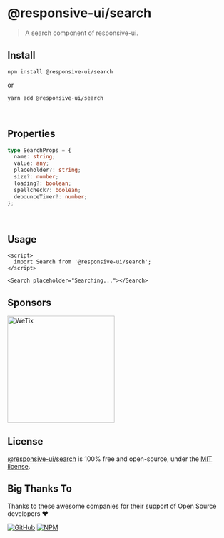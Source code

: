# @responsive-ui/search

> A search component of responsive-ui.

## Install

```console
npm install @responsive-ui/search
```

or

```console
yarn add @responsive-ui/search
```

<br/>

## Properties

```ts
type SearchProps = {
  name: string;
  value: any;
  placeholder?: string;
  size?: number;
  loading?: boolean;
  spellcheck?: boolean;
  debounceTimer?: number;
};
```

<br/>

## Usage

```svelte
<script>
  import Search from '@responsive-ui/search';
</script>

<Search placeholder="Searching..."></Search>
```

## Sponsors

<img src="https://asset.wetix.my/images/logo/wetix.png" alt="WeTix" width="240px">

## License

[@responsive-ui/search](https://github.com/wetix/responsive-ui/tree/master/components/search) is 100% free and open-source, under the [MIT license](https://github.com/wetix/responsive-ui/blob/master/LICENSE).

## Big Thanks To

Thanks to these awesome companies for their support of Open Source developers ❤

[![GitHub](https://jstools.dev/img/badges/github.svg)](https://github.com/open-source)
[![NPM](https://jstools.dev/img/badges/npm.svg)](https://www.npmjs.com/)
